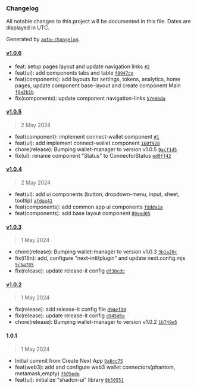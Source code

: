 ### Changelog

All notable changes to this project will be documented in this file. Dates are displayed in UTC.

Generated by [`auto-changelog`](https://github.com/CookPete/auto-changelog).

#### [v1.0.6](https://github.com/mbellamj/wallet-manager/compare/v1.0.5...v1.0.6)

- feat: setup pages layout and update navigation links [`#2`](https://github.com/mbellamj/wallet-manager/pull/2)
- feat(ui): add components tabs and table [`f8947ce`](https://github.com/mbellamj/wallet-manager/commit/f8947ce414bf68821dda1a5d14423d01dcecd4ce)
- feat(components): add layouts for settings, tokens, analytics, home pages, update component base-layout and create component Main [`f9a2b1b`](https://github.com/mbellamj/wallet-manager/commit/f9a2b1bebdb585fb63f0d8d132943e6d351bf768)
- fix(components): update component navigation-links [`57e86da`](https://github.com/mbellamj/wallet-manager/commit/57e86da3c460da83f9ac1cce4b4a69af4310a5c4)

#### [v1.0.5](https://github.com/mbellamj/wallet-manager/compare/v1.0.4...v1.0.5)

> 2 May 2024

- feat(component): implement connect-wallet component [`#1`](https://github.com/mbellamj/wallet-manager/pull/1)
- feat(ui): add implement connect-wallet component [`160f928`](https://github.com/mbellamj/wallet-manager/commit/160f92872f3d84ef5294ef6cf8a970e7c8132743)
- chore(release): Bumping wallet-manager to version v1.0.5 [`9acf1d5`](https://github.com/mbellamj/wallet-manager/commit/9acf1d556b868e7c6c1843e5fc87067dfedb926b)
- fix(ui): rename component "Status" to ConnectorStatus [`ed0ff42`](https://github.com/mbellamj/wallet-manager/commit/ed0ff428b0029a8551ae1ed56f41f79850099145)

#### [v1.0.4](https://github.com/mbellamj/wallet-manager/compare/v1.0.3...v1.0.4)

> 2 May 2024

- feat(ui): add ui components (button, dropdown-menu, input, sheet, tooltip) [`afdae41`](https://github.com/mbellamj/wallet-manager/commit/afdae414aaed07d815eeb3292d2897f5d00e6076)
- feat(components): add common app ui components [`fddda1a`](https://github.com/mbellamj/wallet-manager/commit/fddda1ad8e1f41995df0d6ca77eb11ffcb22f1a4)
- feat(components): add base layout component [`00eed05`](https://github.com/mbellamj/wallet-manager/commit/00eed059e420b2739696c4c5896cd75b7f6b7ec1)

#### [v1.0.3](https://github.com/mbellamj/wallet-manager/compare/v1.0.2...v1.0.3)

> 1 May 2024

- chore(release): Bumping wallet-manager to version v1.0.3 [`3b1a20c`](https://github.com/mbellamj/wallet-manager/commit/3b1a20c409d2677418249d0b7696a52d8d8b79fb)
- fix(i18n): add, configure "next-intl/plugin" and update next.config.mjs [`5c5a705`](https://github.com/mbellamj/wallet-manager/commit/5c5a70517f0c76316842e47a983fbaebd80ee5c6)
- fix(release): update release-it config [`df30cdc`](https://github.com/mbellamj/wallet-manager/commit/df30cdc201a3158a3b33967ae3209208f30322ad)

#### [v1.0.2](https://github.com/mbellamj/wallet-manager/compare/1.0.1...v1.0.2)

> 1 May 2024

- fix(release): add release-it config file [`d94efd0`](https://github.com/mbellamj/wallet-manager/commit/d94efd0cf253537a5fbe846c3c5b601d4bcd85d1)
- fix(release): update release-it config [`d945d6e`](https://github.com/mbellamj/wallet-manager/commit/d945d6efe2a1d1b303c13eb274d25f5f2518e3a9)
- chore(release): Bumping wallet-manager to version v1.0.2 [`1b749e5`](https://github.com/mbellamj/wallet-manager/commit/1b749e5c7fde779662e413fa36a619b2d2d285fd)

#### 1.0.1

> 1 May 2024

- Initial commit from Create Next App [`9a8cc75`](https://github.com/mbellamj/wallet-manager/commit/9a8cc7559f6e46a6c6b855b69a81d4bc5a2cfbb4)
- feat(web3): add and configure web3 wallet connectors(phantom, metamask,empty) [`f605ede`](https://github.com/mbellamj/wallet-manager/commit/f605ede9810970ae45e572ce0e39349f1996d559)
- feat(ui): initialize "shadcn-ui" library [`8b50551`](https://github.com/mbellamj/wallet-manager/commit/8b50551585bf490afcc7e483979dd53885309112)
